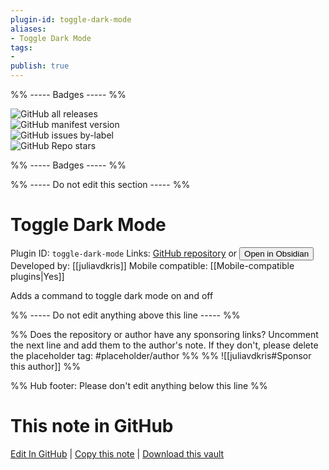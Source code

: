 ```yaml
---
plugin-id: toggle-dark-mode
aliases:
- Toggle Dark Mode
tags: 
- 
publish: true
---
```


%% ----- Badges ----- %%

![GitHub all releases](https://img.shields.io/github/downloads/juliavdkris/obsidian-toggle-dark-mode/total?color=573E7A&logo=github&style=for-the-badge)   
![GitHub manifest version](https://img.shields.io/github/manifest-json/v/juliavdkris/obsidian-toggle-dark-mode?color=573E7A&logo=github&style=for-the-badge)   
![GitHub issues by-label](https://img.shields.io/github/issues/juliavdkris/obsidian-toggle-dark-mode/help%20wanted?color=573E7A&logo=github&style=for-the-badge)   
![GitHub Repo stars](https://img.shields.io/github/stars/juliavdkris/obsidian-toggle-dark-mode?color=573E7A&logo=github&style=for-the-badge)

%% ----- Badges ----- %%

%% ----- Do not edit this section ----- %%

# Toggle Dark Mode

Plugin ID: `toggle-dark-mode`
Links: [GitHub repository](https://github.com/juliavdkris/obsidian-toggle-dark-mode) or [<button id=HH>Open in Obsidian</button>](obsidian://show-plugin?id=toggle-dark-mode)
Developed by: [[juliavdkris]]
Mobile compatible: [[Mobile-compatible plugins|Yes]]

Adds a command to toggle dark mode on and off

%% ----- Do not edit anything above this line ----- %% 

%% Does the repository or author have any sponsoring links? Uncomment the next line and add them to the author's note. If they don't, please delete the placeholder tag: #placeholder/author %%
%% ![[juliavdkris#Sponsor this author]] %%

%% Hub footer: Please don't edit anything below this line %%

# This note in GitHub

<span class="git-footer">[Edit In GitHub](https://github.dev/obsidian-community/obsidian-hub/blob/main/02%20-%20Community%20Expansions/02.05%20All%20Community%20Expansions/Plugins/toggle-dark-mode.md "git-hub-edit-note") | [Copy this note](https://raw.githubusercontent.com/obsidian-community/obsidian-hub/main/02%20-%20Community%20Expansions/02.05%20All%20Community%20Expansions/Plugins/toggle-dark-mode.md "git-hub-copy-note") | [Download this vault](https://github.com/obsidian-community/obsidian-hub/archive/refs/heads/main.zip "git-hub-download-vault") </span>
